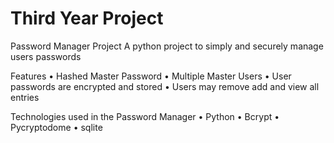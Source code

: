 # Third Year Project

Password Manager Project
A python project to simply and securely manage users passwords 

Features
•	Hashed Master Password
•	Multiple Master Users
•	User passwords are encrypted and stored
•	Users may remove add and view all entries

Technologies used in the Password Manager
•	Python 
•	Bcrypt
•	Pycryptodome
•	sqlite

